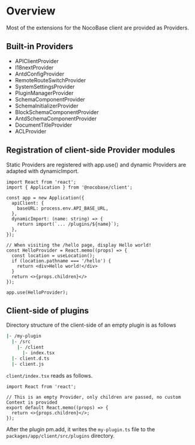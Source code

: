 # Overview

Most of the extensions for the NocoBase client are provided as Providers.

## Built-in Providers

- APIClientProvider
- I18nextProvider
- AntdConfigProvider
- RemoteRouteSwitchProvider
- SystemSettingsProvider
- PluginManagerProvider
- SchemaComponentProvider
- SchemaInitializerProvider
- BlockSchemaComponentProvider
- AntdSchemaComponentProvider
- DocumentTitleProvider
- ACLProvider

## Registration of client-side Provider modules

Static Providers are registered with app.use() and dynamic Providers are adapted with dynamicImport.

```tsx | pure
import React from 'react';
import { Application } from '@nocobase/client';

const app = new Application({
  apiClient: {
    baseURL: process.env.API_BASE_URL,
  },
  dynamicImport: (name: string) => {
    return import(`... /plugins/${name}`);
  },
});

// When visiting the /hello page, display Hello world!
const HelloProvider = React.memo((props) => {
  const location = useLocation();
  if (location.pathname === '/hello') {
    return <div>Hello world!</div>
  }
  return <>{props.children}</>
});

app.use(HelloProvider);
```

## Client-side of plugins

Directory structure of the client-side of an empty plugin is as follows

```bash
|- /my-plugin
  |- /src
    |- /client
      |- index.tsx
  |- client.d.ts
  |- client.js
```

``client/index.tsx`` reads as follows.

```tsx | pure
import React from 'react';

// This is an empty Provider, only children are passed, no custom Context is provided
export default React.memo((props) => {
  return <>{props.children}</>;
});
```

After the plugin pm.add, it writes the `my-plugin.ts` file to the `packages/app/client/src/plugins` directory.
